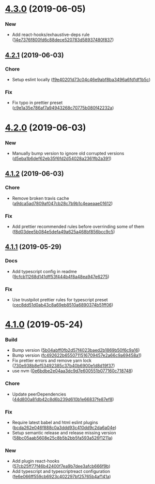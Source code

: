 # [4.3.0](https://github.com/trustpilot/node-eslint-config/compare/v4.2.1...v4.3.0) (2019-06-05)


### New

* Add react-hooks/exhaustive-deps rule ([14e7376f800fd6c88dece520783d58937480f837](https://github.com/trustpilot/node-eslint-config/commit/14e7376f800fd6c88dece520783d58937480f837))

## [4.2.1](https://github.com/trustpilot/node-eslint-config/compare/v4.2.0...v4.2.1) (2019-06-03)


### Chore

* Setup eslint locally ([f9e40201d73c04c46e9abf8ba3496a6fd1df1b5c](https://github.com/trustpilot/node-eslint-config/commit/f9e40201d73c04c46e9abf8ba3496a6fd1df1b5c))

### Fix

* Fix typo in prettier preset ([c9e1a35e786af7a94943268c70775b080f42232a](https://github.com/trustpilot/node-eslint-config/commit/c9e1a35e786af7a94943268c70775b080f42232a))

# [4.2.0](https://github.com/trustpilot/node-eslint-config/compare/v4.1.2...v4.2.0) (2019-06-03)


### New

* Manually bump version to ignore old corrupted versions ([d5eba1b6def62eb35f6fd2d54028a2361fb2a391](https://github.com/trustpilot/node-eslint-config/commit/d5eba1b6def62eb35f6fd2d54028a2361fb2a391))

## [4.1.2](https://github.com/trustpilot/node-eslint-config/compare/v4.1.1...v4.1.2) (2019-06-03)


### Chore

* Remove broken travis cache ([a9dca5ad7809af047cb28c7b9b1c4eaeaae01612](https://github.com/trustpilot/node-eslint-config/commit/a9dca5ad7809af047cb28c7b9b1c4eaeaae01612))

### Fix

* Add prettier recommended rules before overrinding some of them ([f8d03dee5b084e5defa49a625a468bf856bcc9c5](https://github.com/trustpilot/node-eslint-config/commit/f8d03dee5b084e5defa49a625a468bf856bcc9c5))

## [4.1.1](https://github.com/trustpilot/node-eslint-config/compare/v4.1.0...v4.1.1) (2019-05-29)


### Docs

* Add typescript config in readme ([9cfcb11268d141dff53f444b4f8a48ea947e6275](https://github.com/trustpilot/node-eslint-config/commit/9cfcb11268d141dff53f444b4f8a48ea947e6275))

### Fix

* Use trustpilot prettier rules for typescript preset ([cec8dd51d0ab43c8a69eb8510a6890374b51ff06](https://github.com/trustpilot/node-eslint-config/commit/cec8dd51d0ab43c8a69eb8510a6890374b51ff06))

# [4.1.0](https://github.com/trustpilot/node-eslint-config/compare/v4.0.0...v4.1.0) (2019-05-24)


### Build

* Bump version ([5b04abff0fb2d57f4023baed2b1869b50f6c9a16](https://github.com/trustpilot/node-eslint-config/commit/5b04abff0fb2d57f4023baed2b1869b50f6c9a16))
* Bump version ([fc492622b6550711516709457e2a66c9a69458a1](https://github.com/trustpilot/node-eslint-config/commit/fc492622b6550711516709457e2a66c9a69458a1))
* Fix prettier errors and remove yarn lock ([730e938b8ef53492385c37b40b6900e1d8d19f37](https://github.com/trustpilot/node-eslint-config/commit/730e938b8ef53492385c37b40b6900e1d8d19f37))
* use nvm ([0e6bdbe2e04aa3dc9d7e600551b077160c718748](https://github.com/trustpilot/node-eslint-config/commit/0e6bdbe2e04aa3dc9d7e600551b077160c718748))

### Chore

* Update peerDependencies ([44d800a81db42c8d6b239d610b1e66837fe87ef8](https://github.com/trustpilot/node-eslint-config/commit/44d800a81db42c8d6b239d610b1e66837fe87ef8))

### Fix

* Require latest babel and html eslint plugins ([bcda262e046f888c0a3ddd93c410dd9c2da6a04e](https://github.com/trustpilot/node-eslint-config/commit/bcda262e046f888c0a3ddd93c410dd9c2da6a04e))
* Setup semantic release and release missing version ([58bc05aab5608e25c8b5b2bb5fa593a526f1211a](https://github.com/trustpilot/node-eslint-config/commit/58bc05aab5608e25c8b5b2bb5fa593a526f1211a))

### New

* Add plugin react-hooks ([57cb25ff77f46b42400f7ea9b7dee3afcb666f9b](https://github.com/trustpilot/node-eslint-config/commit/57cb25ff77f46b42400f7ea9b7dee3afcb666f9b))
* Add typescript and typescriptreact configuration ([fe6e066ff559cb6923c402297bf25765b4af141a](https://github.com/trustpilot/node-eslint-config/commit/fe6e066ff559cb6923c402297bf25765b4af141a))
